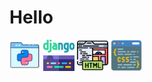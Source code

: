 # Hello
<html>

<body>

<nobr>
<img src="https://github.com/LizaPuf/LizaPuf/blob/main/assets/python%20(3).png" alt="drawing" width="50" /> 
<img src="https://github.com/LizaPuf/LizaPuf/blob/main/assets/django.png" alt="drawing" width="50" />
<img src="https://github.com/LizaPuf/LizaPuf/blob/main/assets/html%20(1).png" alt="drawing" width="50" /> 
<img src="https://github.com/LizaPuf/LizaPuf/blob/main/assets/css-coding.png" alt="drawing" width="50" />

</nobr>

</body>

</html>

